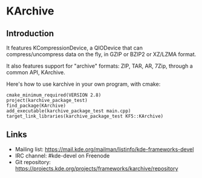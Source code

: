 # KArchive

## Introduction

It features KCompressionDevice, a QIODevice that can compress/uncompress data on
the fly, in GZIP or BZIP2 or XZ/LZMA format.

It also features support for "archive" formats: ZIP, TAR, AR, 7Zip, through a
common API, KArchive.

Here's how to use karchive in your own program, with cmake:

    cmake_minimum_required(VERSION 2.8)
    project(karchive_package_test)
    find_package(KArchive)
    add_executable(karchive_package_test main.cpp)
    target_link_libraries(karchive_package_test KF5::KArchive)

## Links

- Mailing list: <https://mail.kde.org/mailman/listinfo/kde-frameworks-devel>
- IRC channel: #kde-devel on Freenode
- Git repository: <https://projects.kde.org/projects/frameworks/karchive/repository>
